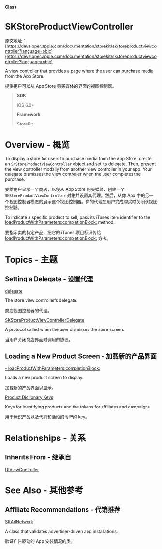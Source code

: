 **Class**

# SKStoreProductViewController

原文地址：[https://developer.apple.com/documentation/storekit/skstoreproductviewcontroller?language=objc](https://developer.apple.com/documentation/storekit/skstoreproductviewcontroller?language=objc)

A view controller that provides a page where the user can purchase media from the App Store.

提供用户可以从 App Store 购买媒体的界面的视图控制器。

> **SDK**
>
> iOS 6.0+
>
> **Framework**
>
> StoreKit

# Overview - 概览

To display a store for users to purchase media from the App Store, create an `SKStoreProductViewController` object and set its delegate. Then, present the view controller modally from another view controller in your app. Your delegate dismisses the view controller when the user completes the purchase.

要给用户显示一个商店，以便从 App Store 购买媒体，创建一个 `SKStoreProductViewController` 对象并设置其代理。然后，从你 App 中的另一个视图控制器模态的展示这个视图控制器。你的代理在用户完成购买时关闭该视图控制器。

To indicate a specific product to sell, pass its iTunes item identifier to the [loadProductWithParameters:completionBlock:](https://developer.apple.com/documentation/storekit/skstoreproductviewcontroller/1620632-loadproductwithparameters?language=objc) method.

要指示卖的特定产品，把它的 iTunes 项目标识传给 [loadProductWithParameters:completionBlock:](https://developer.apple.com/documentation/storekit/skstoreproductviewcontroller/1620632-loadproductwithparameters?language=objc) 方法。

# Topics - 主题

## Setting a Delegate - 设置代理

[delegate](https://developer.apple.com/documentation/storekit/skstoreproductviewcontroller/1620634-delegate?language=objc)

The store view controller’s delegate.

商店视图控制器的代理。

[SKStoreProductViewControllerDelegate](https://developer.apple.com/documentation/storekit/skstoreproductviewcontrollerdelegate?language=objc)

A protocol called when the user dismisses the store screen.

当用户关闭商店界面时调用的协议。

## Loading a New Product Screen - 加载新的产品界面

[- loadProductWithParameters:completionBlock:](https://developer.apple.com/documentation/storekit/skstoreproductviewcontroller/1620632-loadproductwithparameters?language=objc)

Loads a new product screen to display.

加载新的产品界面以显示。

[Product Dictionary Keys](https://developer.apple.com/documentation/storekit/skstoreproductviewcontroller/product_dictionary_keys?language=objc)

Keys for identifying products and the tokens for affiliates and campaigns.

用于标识产品以及代销和活动的令牌的 key。

# Relationships - 关系

## Inherits From - 继承自

[UIViewController](https://developer.apple.com/documentation/uikit/uiviewcontroller?language=objc)

# See Also - 其他参考

## Affiliate Recommendations - 代销推荐

[SKAdNetwork](https://developer.apple.com/documentation/storekit/skadnetwork?language=objc)

A class that validates advertiser-driven app installations.

验证广告驱动的 App 安装情况的类。
